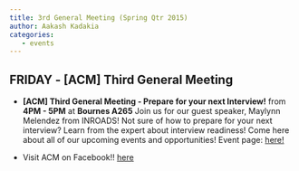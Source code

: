 ```yaml
---
title: 3rd General Meeting (Spring Qtr 2015)
author: Aakash Kadakia
categories:
   - events
---
```

## FRIDAY - [ACM] Third General Meeting 

* **[ACM] Third General Meeting - Prepare for your next Interview!** from **4PM - 5PM** at **Bournes A265** Join us for our guest speaker, Maylynn Melendez from INROADS! Not sure of how to prepare for your next interview? Learn from the expert about interview readiness! Come here about all of our upcoming events and opportunities! Event page: [here!](https://www.facebook.com/events/1442427426054685/1442787342685360/)

 * Visit ACM on Facebook!! [here](https://www.facebook.com/groups/acm.at.ucr/)

